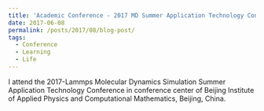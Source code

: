 ```yaml
---
title: 'Academic Conference - 2017 MD Summer Application Technology Conference'
date: 2017-06-08
permalink: /posts/2017/08/blog-post/
tags:
  - Conference
  - Learning
  - Life
---
```


I attend the 2017-Lammps Molecular Dynamics Simulation Summer Application Technology Conference in conference center of Beijing Institute of Applied Physics and Computational Mathematics, Beijing, China.